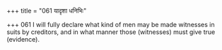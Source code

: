 +++
title = "061 यादृशा धनिभिः"

+++
061	I will fully declare what kind of men may be made witnesses in suits by creditors, and in what manner those (witnesses) must give true (evidence).